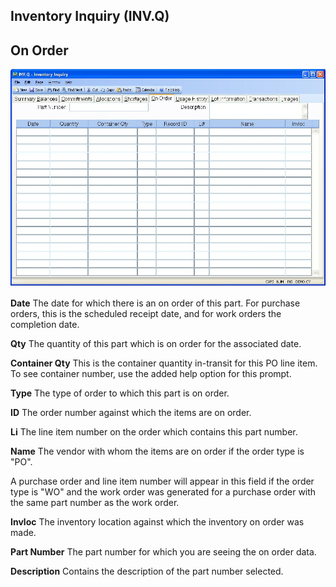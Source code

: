 ##  Inventory Inquiry (INV.Q)

<PageHeader />

##  On Order

![](./INV-Q-5.jpg)

**Date** The date for which there is an on order of this part. For purchase
orders, this is the scheduled receipt date, and for work orders the completion
date.  
  
**Qty** The quantity of this part which is on order for the associated date.  
  
**Container Qty** This is the container quantity in-transit for this PO line
item. To see container number, use the added help option for this prompt.  
  
**Type** The type of order to which this part is on order.  
  
**ID** The order number against which the items are on order.  
  
**Li** The line item number on the order which contains this part number.  
  
**Name** The vendor with whom the items are on order if the order type is
"PO".  
  
A purchase order and line item number will appear in this field if the order
type is "WO" and the work order was generated for a purchase order with the
same part number as the work order.  
  
**Invloc** The inventory location against which the inventory on order was
made.  
  
**Part Number** The part number for which you are seeing the on order data.  
  
**Description** Contains the description of the part number selected.  
  
  
<badge text= "Version 8.10.57" vertical="middle" />

<PageFooter />